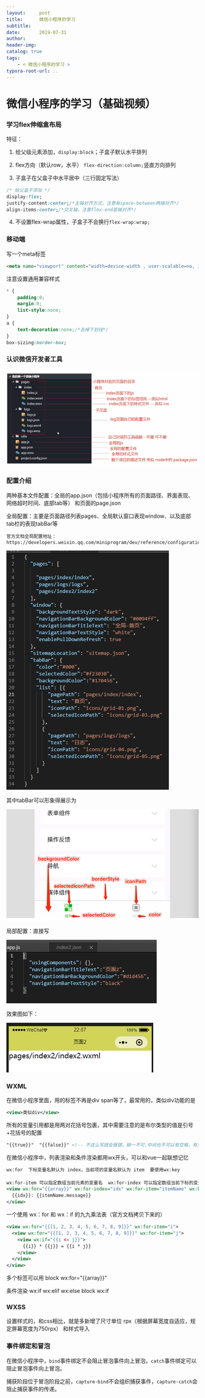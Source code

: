 ```yaml
---
layout:     post
title:      微信小程序的学习
subtitle:  
date:       2019-07-31
author:     
header-img: 
catalog: true
tags:
    - < 微信小程序的学习 >
typora-root-url: ..
---
```


# 微信小程序的学习（基础视频）

### 学习flex伸缩盒布局

特征：

1. 给父级元素添加，`display:block`；子盒子默认水平排列

2. flex方向（默认row，水平） `flex-direction:column;`竖直方向排列
3. 子盒子在父盒子中水平居中（三行固定写法）

```css
/* 给父盒子添加 */
display:flex;
justify-content:center;/*主轴对齐方式，注意有space-between两端对齐*/
align-items:center;/*交叉轴，注意flex-end底端对齐*/
```

4. 不设置flex-wrap属性，子盒子不会换行`flex-wrap:wrap;`

### 移动端

写一个meta标签

```html
<meta name="viewport" content="width=device-width , user-scalable=no, initial-scale=1.0, maximum-scale=1.0 minimum-scale=1.0">
```

注意设置通用兼容样式

```css
* {
	padding:0;
	margin:0;
	list-style:none;
}
a {
    text-decoration:none;/*去掉下划线*/
}
box-sizing:border-box;
```

### 认识微信开发者工具

![](/img/assets_2019/小程序.png)

### 配置介绍

两种基本文件配置：全局的app.json（包括小程序所有的页面路径、界面表现、网络超时时间、底部tab等） 和页面的page.json

全局配置：主要是页面路径列表pages、全局默认窗口表现window、以及底部tab栏的表现tabBar等

```
官方文档全局配置地址：
https://developers.weixin.qq.com/miniprogram/dev/reference/configuration/app.html#tabBar
```

![1564666742734](/img/assets_2019/1564666742734.png)

其中tabBar可以形象得展示为

![1564666911127](/img/assets_2019/1564666911127.png)

局部配置：直接写

![1564668414303](/img/assets_2019/1564668414303.png)

效果图如下：

![1564668432738](/img/assets_2019/1564668432738.png)

### WXML

在微信小程序里面，用的标签不再是div span等了，最常用的，类似div功能的是

```xml
<view>类似div</view>
```

所有的变量引用都是用两对花括号包裹，其中需要注意的是布尔类型的值是引号+花括号的配置

```xml
"{{true}}"  "{{false}}" <!-- 不这么写就会报错，缺一不可,中间也不可以有空格，有空格就会解析成字符串-->
```

在微信小程序中，列表渲染和条件渲染都用wx开头，可以和vue一起联想记忆

```xml
wx:for  下标变量名默认为 index，当前项的变量名默认为 item  要使用wx:key

wx:for-item 可以指定数组当前元素的变量名  wx:for-index 可以指定数组当前下标的变量名
<view wx:for="{{array}}" wx:for-index="idx" wx:for-item="itemName" wx:key="idx">
  {{idx}}: {{itemName.message}}
</view>
```

一个使用  wx：for  和  wx：if   的九九乘法表（官方文档拷贝下来的）

```xml
<view wx:for="{{[1, 2, 3, 4, 5, 6, 7, 8, 9]}}" wx:for-item="i">
  <view wx:for="{{[1, 2, 3, 4, 5, 6, 7, 8, 9]}}" wx:for-item="j">
    <view wx:if="{{i <= j}}">
      {{i}} * {{j}} = {{i * j}}
    </view>
  </view>
</view>
```

多个标签可以用 block wx:for="{{array}}"

条件渲染 wx:if    wx:elif     wx:else     block wx:if 

### WXSS

设置样式的，和css相比，就是多新增了尺寸单位 rpx（根据屏幕宽度自适应，规定屏幕宽度为750rpx） 和样式导入

### 事件绑定和冒泡

在微信小程序中，`bind`事件绑定不会阻止冒泡事件向上冒泡，`catch`事件绑定可以阻止冒泡事件向上冒泡。

捕获阶段位于冒泡阶段之前，`capture-bind`不会组织捕获事件，`capture-catch`会阻止捕获事件的传递。